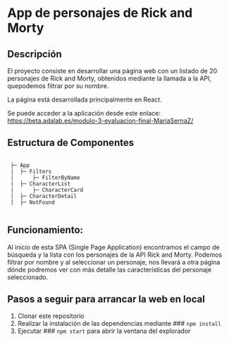 # App de personajes de Rick and Morty

## Descripción

El proyecto consiste en desarrollar una página web con un listado de 20 personajes de Rick and Morty, obtenidos mediante la llamada a la API, quepodemos filtrar por su nombre. 

La página está desarrollada principalmente en React.

Se puede acceder a la aplicación desde este enlace: https://beta.adalab.es/modulo-3-evaluacion-final-MariaSernaZ/

## Estructura de Componentes

```

 ├─ App
 |  ├─ Filters
 |      ├─ FilterByName
 |  ├─ CharacterList
 |      ├─ CharacterCard
 |  ├─ CharacterDetail
 |  ├─ NotFound
 
```

## Funcionamiento:
Al inicio de esta SPA (Single Page Application) encontramos el campo de búsqueda y la lista con los personajes de la API Rick and Morty. Podemos filtrar por nombre y al seleccionar un personaje, nos llevará a otra página dónde podremos ver con más detalle las características del personaje seleccionado. 


## Pasos a seguir para arrancar la web en local
1. Clonar este repositorio
2. Realizar la instalación de las dependencias mediante ### `npm install`
3. Ejecutar ### `npm start` para abrir la ventana del explorador

